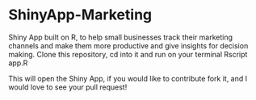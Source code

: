 # ShinyApp-Marketing
Shiny App built on R, to help small businesses track their marketing channels and make them more productive and give insights for decision making.
Clone this repository, cd into it and run on your terminal Rscript app.R

This will open the Shiny App, if you would like to contribute fork it, and I would love to see your pull request!
